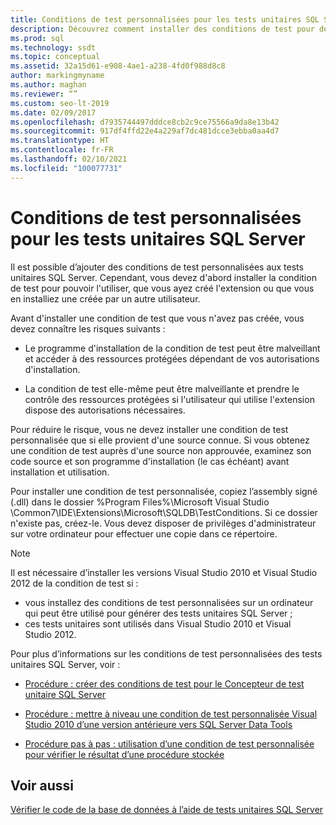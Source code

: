 ```yaml
---
title: Conditions de test personnalisées pour les tests unitaires SQL Server
description: Découvrez comment installer des conditions de test pour des tests unitaires SQL Server. Affichez les risques liés à l’installation des conditions de test que vous n’avez pas créées.
ms.prod: sql
ms.technology: ssdt
ms.topic: conceptual
ms.assetid: 32a15d61-e908-4ae1-a238-4fd0f988d8c8
author: markingmyname
ms.author: maghan
ms.reviewer: “”
ms.custom: seo-lt-2019
ms.date: 02/09/2017
ms.openlocfilehash: d7935744497dddce8cb2c9ce75566a9da8e13b42
ms.sourcegitcommit: 917df4ffd22e4a229af7dc481dcce3ebba0aa4d7
ms.translationtype: HT
ms.contentlocale: fr-FR
ms.lasthandoff: 02/10/2021
ms.locfileid: "100077731"
---
```

# <a name="custom-test-conditions-for-sql-server-unit-tests"></a>Conditions de test personnalisées pour les tests unitaires SQL Server

Il est possible d’ajouter des conditions de test personnalisées aux tests unitaires SQL Server. Cependant, vous devez d'abord installer la condition de test pour pouvoir l'utiliser, que vous ayez créé l'extension ou que vous en installiez une créée par un autre utilisateur.  
  
Avant d'installer une condition de test que vous n'avez pas créée, vous devez connaître les risques suivants :  
  
-   Le programme d'installation de la condition de test peut être malveillant et accéder à des ressources protégées dépendant de vos autorisations d'installation.  
  
-   La condition de test elle-même peut être malveillante et prendre le contrôle des ressources protégées si l'utilisateur qui utilise l'extension dispose des autorisations nécessaires.  
  
Pour réduire le risque, vous ne devez installer une condition de test personnalisée que si elle provient d'une source connue. Si vous obtenez une condition de test auprès d'une source non approuvée, examinez son code source et son programme d'installation (le cas échéant) avant installation et utilisation.  
  
Pour installer une condition de test personnalisée, copiez l’assembly signé (.dll) dans le dossier %Program Files%\Microsoft Visual Studio <Version>\Common7\IDE\Extensions\Microsoft\SQLDB\TestConditions. Si ce dossier n'existe pas, créez-le. Vous devez disposer de privilèges d'administrateur sur votre ordinateur pour effectuer une copie dans ce répertoire.  
  
> [!NOTE]  
> Il est nécessaire d’installer les versions Visual Studio 2010 et Visual Studio 2012 de la condition de test si :  
>   
> -   vous installez des conditions de test personnalisées sur un ordinateur qui peut être utilisé pour générer des tests unitaires SQL Server ;  
> -   ces tests unitaires sont utilisés dans Visual Studio 2010 et Visual Studio 2012.  
  
Pour plus d’informations sur les conditions de test personnalisées des tests unitaires SQL Server, voir :  
  
-   [Procédure : créer des conditions de test pour le Concepteur de test unitaire SQL Server](../ssdt/how-to-create-test-conditions-for-the-sql-server-unit-test-designer.md)  
  
-   [Procédure : mettre à niveau une condition de test personnalisée Visual Studio 2010 d’une version antérieure vers SQL Server Data Tools](../ssdt/how-to-upgrade-visual-studio-2010-custom-test-condition-to-ssdt.md)  
  
-   [Procédure pas à pas : utilisation d’une condition de test personnalisée pour vérifier le résultat d’une procédure stockée](../ssdt/walkthrough-use-custom-test-condition-to-verify-stored-procedure-results.md)  
  
## <a name="see-also"></a>Voir aussi  
[Vérifier le code de la base de données à l’aide de tests unitaires SQL Server](../ssdt/verifying-database-code-by-using-sql-server-unit-tests.md)  
  
